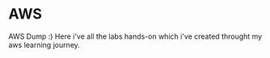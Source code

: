 # AWS
AWS Dump :)
Here i've all the labs hands-on which i've created throught my aws learning journey.
